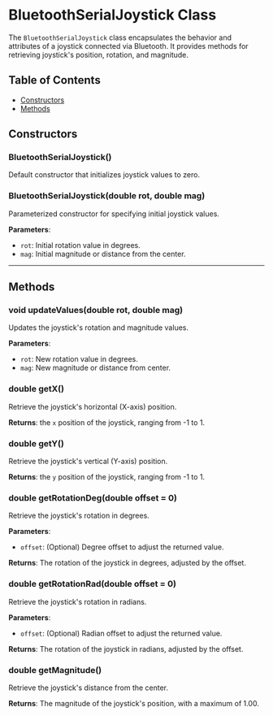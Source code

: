 # BluetoothSerialJoystick Class

The `BluetoothSerialJoystick` class encapsulates the behavior and attributes of a joystick connected via Bluetooth. It provides methods for retrieving joystick's position, rotation, and magnitude.

## Table of Contents

- [Constructors](#constructors)
- [Methods](#methods)

## Constructors

### BluetoothSerialJoystick()

Default constructor that initializes joystick values to zero.

### BluetoothSerialJoystick(double rot, double mag)

Parameterized constructor for specifying initial joystick values.

**Parameters**:

- `rot`: Initial rotation value in degrees.
- `mag`: Initial magnitude or distance from the center.

---

## Methods

### void updateValues(double rot, double mag)

Updates the joystick's rotation and magnitude values.

**Parameters**:

- `rot`: New rotation value in degrees.
- `mag`: New magnitude or distance from center.

### double getX()

Retrieve the joystick's horizontal (X-axis) position.

**Returns**: the `x` position of the joystick, ranging from -1 to 1.

### double getY()

Retrieve the joystick's vertical (Y-axis) position.

**Returns**: the `y` position of the joystick, ranging from -1 to 1.

### double getRotationDeg(double offset = 0)

Retrieve the joystick's rotation in degrees.

**Parameters**:

- `offset`: (Optional) Degree offset to adjust the returned value.

**Returns**: The rotation of the joystick in degrees, adjusted by the offset.

### double getRotationRad(double offset = 0)

Retrieve the joystick's rotation in radians.

**Parameters**:

- `offset`: (Optional) Radian offset to adjust the returned value.

**Returns**: The rotation of the joystick in radians, adjusted by the offset.

### double getMagnitude()

Retrieve the joystick's distance from the center.

**Returns**: The magnitude of the joystick's position, with a maximum of 1.00.
